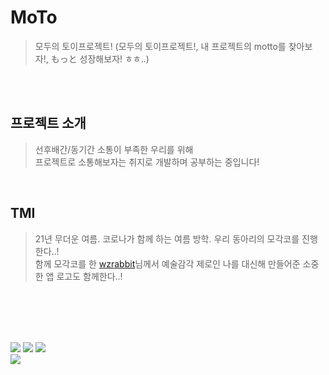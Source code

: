 # MoTo
> 모두의 토이프로젝트! (모두의 토이프로젝트!, 내 프로젝트의 motto를 찾아보자!, もっと 성장해보자! ㅎㅎ..)   

<br/><br/>
   
## 프로젝트 소개
> 선후배간/동기간 소통이 부족한 우리를 위해   
> 프로젝트로 소통해보자는 취지로 개발하며 공부하는 중입니다!   

<br/>

## TMI
> 21년 무더운 여름. 코로나가 함께 하는 여름 방학. 우리 동아리의 모각코를 진행한다..!   
> 함께 모각코를 한 [wzrabbit](https://github.com/wzrabbit)님께서 예술감각 제로인 나를 대신해 만들어준 소중한 앱 로고도 함께한다..!


<br/><br/><br/><br/>

<img src="https://img.shields.io/badge/Android-3DDC84?style=flat-square&logo=Android&logoColor=white"/>  <img src="https://img.shields.io/badge/Kotlin-7F52FF?style=flat-square&logo=Kotlin&logoColor=white"/>  <img src="https://img.shields.io/badge/Firebase-FFCA28?style=flat-square&logo=Firebase&logoColor=white"/>   
<img src="https://img.shields.io/badge/-glide-blue">
<!-- <img src="https://img.shields.io/badge/쓰고자하는_텍스트-컬러코드?style=flat-square&logo=simpleicons에서_아이콘이름&logoColor=white"/> -->


